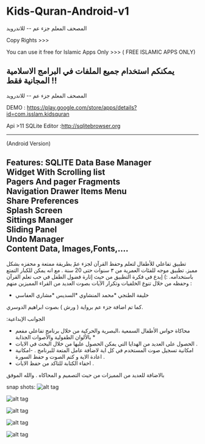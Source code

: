 # Kids-Quran-Android-v1
المصحف المعلم جزء عم -- للاندرويد

Copy Rights >>>

You can use it free for Islamic Apps Only >>> ( FREE ISLAMIC APPS ONLY)

يمكنكم استخدام جميع الملفات في البرامج الاسلامية المجانية فقط !!
----------
المصحف المعلم جزء عم -- للاندرويد


DEMO : https://play.google.com/store/apps/details?id=com.isslam.kidsquran

Api >11
SQLite Editor :http://sqlitebrowser.org

------------------------------------
(Android Version)

Features:
SQLITE Data Base Manager
<br/>
Widget With Scrolling list<br/>
Pagers And pager Fragments<br/>
Navigation Drawer Items Menu<br/>
Share Preferences<br/>
Splash Screen<br/>
Sittings Manager<br/>
Sliding Panel<br/>
Undo Manager<br/>
Content Data, Images,Fonts,....
---------------------------------
تطبيق تفاعلي للأطفال لتعلم وحفظ القرآن لجزء عمً بطريقة ممتعة و محفزه بشكل مميز.
تطبيق موجه للفئات العمرية من ٣ سنوات حتى 20 سنة . مع انه يمكن للكبار التمتع باستخدامه. :)
إبدع في فكرة التطبيق من حيث إثارة فضول الطفل في حب تعلم القرآن وحفظه من خلال تنوع الخلفيات وتكرار الآيات بصوت العديد من القراء المميزين منهم :
* خليفة الطنجي
*محمد المنشاوي
*السديس
*مشاري العفاسي

كما تم اضافة جزء عم برواية ( ورش ) بصوت ابراهيم الدوسري.

:الجوانب الإبداعية 
- محاكاة حواس الأطفال السمعية ،البصرية والحركية من خلال برنامج تفاعلي مفعم بالألوان الطفولية والأصوات الجذابة * 
- الحصول على العديد من الهدايا التي يمكن الحصول عليها من خلال البحث في الايات .
- امكانية تسجيل صوت المستخدم في كل اية لاضافة عامل المتعة للبرنامج .
-امكانية اعادة الاية و كتم الصوت و حفظ السورة .
- اخفاء الكتابة للتاكد من حفظ الايات .

بالاضافة للعديد من المميزات من حيث التصميم و المحاكاه .
والله الموفق

snap shots:
![alt tag](https://raw.githubusercontent.com/abodehq/Kids-Quran-Android-v1/master/img1.png)

![alt tag](https://raw.githubusercontent.com/abodehq/Kids-Quran-Android-v1/master/img2.png)

![alt tag](https://raw.githubusercontent.com/abodehq/Kids-Quran-Android-v1/master/img3.png)

![alt tag](https://raw.githubusercontent.com/abodehq/Kids-Quran-Android-v1/master/img4.png)

![alt tag](https://raw.githubusercontent.com/abodehq/Kids-Quran-Android-v1/master/img5.png)
